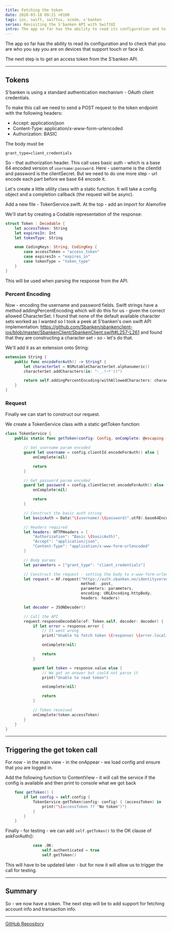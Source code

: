 ```yaml
---
title: Fetching the token
date: 2020-03-18 09:21 +0100
tags: ios, swift, swiftui, xcode, s'banken
series: Revisiting the S'banken API with SwiftUI
intro: The app so far has the ability to read its configuration and to check that you are who you say you are on devices that support touch or face id. The next step is to get an access token from the S'banken API.
---
```


The app so far has the ability to read its configuration and to check that you are who you say you are on devices that support touch or face id.

The next step is to get an access token from the S'banken API.

---

## Tokens

S'banken is using a standard authentication mechanism - OAuth client credentials.

To make this call we need to send a POST request to the token endpoint with the following headers:

- Accept: application/json
- Content-Type: application/x-www-form-urlencoded
- Authorization: BASIC

The body must be

```
grant_type=client_credentials
```

So - that authorization header. This call uses basic auth - which is a base 64 encoded version of `username:password`. Here - username is the clientId and password is the clientSecret. But we need to do one more step - url encode each part before we base 64 encode it.

Let's create a little utility class with a static function. It will take a config object and a completion callback (the request will be async).

Add a new file - TokenService.swift. At the top - add an import for Alamofire

We'll start by creating a Codable representation of the response:

```swift
struct Token : Decodable {
    let accessToken: String
    let expiresIn: Int
    let tokenType: String

    enum CodingKeys: String, CodingKey {
        case accessToken = "access_token"
        case expiresIn = "expires_in"
        case tokenType = "token_type"
    }
}
```

This will be used when parsing the response from the API.

### Percent Encoding

Now - encoding the username and password fields. Swift strings have a method addingPercentEncoding which will do this for us - given the correct allowed CharacterSet. I found that none of the default available character sets worked as I wanted so I took a peek at S'banken's own swift API implementation: https://github.com/Sbanken/sbankenclient-ios/blob/master/SbankenClient/SbankenClient.swift#L257-L261 and found that they are constructing a character set - so - let's do that.

We'll add it as an extension onto String:

```swift
extension String {
    public func encodeForAuth() -> String? {
        let characterSet = NSMutableCharacterSet.alphanumeric()
        characterSet.addCharacters(in: "-_.!~*'()")

        return self.addingPercentEncoding(withAllowedCharacters: characterSet as CharacterSet)
    }
}
```

### Request

Finally we can start to construct our request.

We create a TokenService class with a static getToken function:

```swift
class TokenService {
    public static func getToken(config: Config, onComplete: @escaping (_ accessToken: String?) -> Void) {

        // Get username param encoded
        guard let username = config.clientId.encodeForAuth() else {
            onComplete(nil)

            return
        }

        // Get password param encoded
        guard let password = config.clientSecret.encodeForAuth() else {
            onComplete(nil)

            return
        }

        // Construct the basic auth string
        let basicAuth = Data("\(username):\(password)".utf8).base64EncodedString()

        // Headers required
        let headers: HTTPHeaders = [
            "Authorization": "Basic \(basicAuth)",
            "Accept": "application/json",
            "Content-Type": "application/x-www-form-urlencoded"
        ]

        // Body params
        let parameters = ["grant_type": "client_credentials"]

        // Construct the request - setting the body to x-www-form-urlencoded
        let request = AF.request("https://auth.sbanken.no/identityserver/connect/token",
                                 method: .post,
                                 parameters: parameters,
                                 encoding: URLEncoding.httpBody,
                                 headers: headers)

        let decoder = JSONDecoder()

        // Call the API
        request.responseDecodable(of: Token.self, decoder: decoder) { (response) in
            if let error = response.error {
                // It went wrong
                print("Unable to fetch token \(response) \(error.localizedDescription)")

                onComplete(nil)

                return
            }

            guard let token = response.value else {
                // We got an answer but could not parse it
                print("Unable to read token")

                onComplete(nil)

                return
            }

            // Token received
            onComplete(token.accessToken)
        }
    }
}
```

---

## Triggering the get token call

For now - in the main view - in the onAppear - we load config and ensure that you are logged in.

Add the following function to ContentView - it will call the service if the config is available and then print to console what we got back

```swift
    func getToken() {
        if let config = self.config {
            TokenService.getToken(config: config) { (accessToken) in
                print("\(accessToken ?? "No token")")
            }
        }
    }
```

Finally - for testing - we can add `self.getToken()` to the OK clause of askForAuth():

```swift
            case .OK:
                self.authenticated = true
                self.getToken()

```

This will have to be updated later - but for now it will allow us to trigger the call for testing.

---

## Summary

So - we now have a token. The next step will be to add support for fetching account info and transaction info.

---

[GitHub Repository](https://github.com/chrissearle/lommepenger-swiftui)
